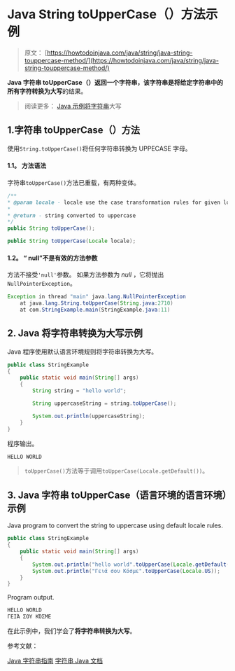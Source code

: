# Java String toUpperCase（）方法示例

> 原文： [https://howtodoinjava.com/java/string/java-string-touppercase-method/](https://howtodoinjava.com/java/string/java-string-touppercase-method/)

**Java 字符串 toUpperCase（）**返回一个字符串，该字符串是将给定字符串中的所有字符转换为**大写**的结果。

> 阅读更多： [Java 示例将字符串](https://howtodoinjava.com/java/string/convert-string-to-titlecase/)大写

## 1.字符串 toUpperCase（）方法

使用`String.toUpperCase()`将任何字符串转换为 UPPECASE 字母。

#### 1.1。 方法语法

字符串`toUpperCase()`方法已重载，有两种变体。

```java
/**
* @param locale - locale use the case transformation rules for given locale
* 
* @return - string converted to uppercase
*/
public String toUpperCase();

public String toUpperCase(Locale locale);

```

#### 1.2。 “ null”不是有效的方法参数

方法不接受`'null'`参数。 如果方法参数为 *null* ，它将抛出`NullPointerException`。

```java
Exception in thread "main" java.lang.NullPointerException
	at java.lang.String.toUpperCase(String.java:2710)
	at com.StringExample.main(StringExample.java:11)

```

## 2\. Java 将字符串转换为大写示例

Java 程序使用默认语言环境规则将字符串转换为大写。

```java
public class StringExample 
{
    public static void main(String[] args) 
    {
        String string = "hello world";

        String uppercaseString = string.toUpperCase();

        System.out.println(uppercaseString);
    }
}

```

程序输出。

```java
HELLO WORLD

```

> `toUpperCase()`方法等于调用`toUpperCase(Locale.getDefault())`。

## 3\. Java 字符串 toUpperCase（语言环境的语言环境）示例

Java program to convert the string to uppercase using default locale rules.

```java
public class StringExample 
{
    public static void main(String[] args) 
    {
        System.out.println("hello world".toUpperCase(Locale.getDefault()));
        System.out.println("Γειά σου Κόσμε".toUpperCase(Locale.US));
    }
}

```

Program output.

```java
HELLO WORLD
ΓΕΙΆ ΣΟΥ ΚΌΣΜΕ

```

在此示例中，我们学会了**将字符串转换为大写**。

参考文献：

[Java 字符串指南](https://howtodoinjava.com/java-string/)
[字符串 Java 文档](https://docs.oracle.com/javase/9/docs/api/java/lang/String.html)